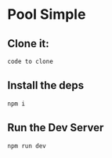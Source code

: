 # Pool Simple

## Clone it:

`code to clone`

## Install the deps

`npm i`

## Run the Dev Server

`npm run dev`
